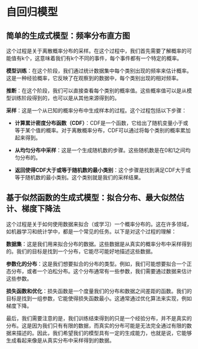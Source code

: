 # 自回归模型

## 简单的生成式模型：频率分布直方图

这个过程是关于离散概率分布的采样。在这个过程中，我们首先需要了解概率的可能值有k个，这意味着我们有k个不同的事件，每个事件都有一个特定的概率。

**模型训练**：在这个阶段，我们通过统计数据集中每个类别出现的频率来估计概率。这是一种经验概率，它反映了在观察到的数据中，每个类别出现的相对频率。

**推断**：在这个阶段，我们可以直接查看每个类别的概率值。这些概率值可以是从模型训练阶段得到的，也可以是从其他来源得到的。

**采样**：这是一个从已知的概率分布中生成样本的过程。这个过程包括以下步骤：

+ **计算累计密度分布函数（CDF）**：CDF是一个函数，它给出了随机变量小于或等于某个值的概率。对于离散概率分布，CDF可以通过将每个类别的概率累加起来得到。

+ **从均匀分布中采样**：这是一个生成随机数的步骤。这些随机数是在0和1之间均匀分布的。

+ **返回使得CDF大于或等于随机数的最小类别**：这个步骤是找到满足CDF大于或等于随机数的最小类别。这个类别就是我们的采样结果。

## 基于似然函数的生成式模型：拟合分布、最大似然估计、梯度下降法

这个过程是关于如何使用数据来拟合（或学习）一个概率分布的。这在许多领域，如机器学习和统计学中，都是一个常见的任务。以下是对这个过程的理解：

**数据集**：这是我们用来拟合分布的数据。这些数据是从真实的概率分布中采样得到的。我们的目标是找到一个分布，它能尽可能好地描述这些数据。

**参数化的分布**：这是我们想要拟合的分布的类型。例如，我们可能想要拟合一个正态分布，或者一个泊松分布。这个分布通常有一些参数，我们需要通过数据来估计这些参数。

**损失函数和优化**：损失函数是一个度量我们的分布和数据之间差距的函数。我们的目标是找到一组参数，它能使得损失函数最小。这通常通过优化算法来实现，例如梯度下降。

最后，我们需要注意的是，我们训练结束得到的只是一个经验分布，并不是真实的分布。这是因为我们只有有限的数据，而真实的分布可能是无法完全通过有限的数据来描述的。因此，我们希望我们的模型具有一定的生成能力，也就是说，它能够生成看起来像是从真实分布中采样得到的数据。
